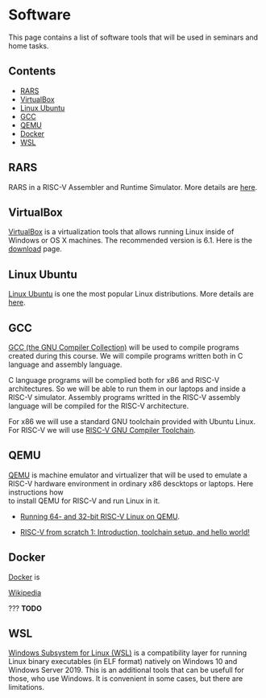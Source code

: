 # Software

This page contains a list of software tools that will be used in seminars and home tasks.

## Contents

* [RARS](#rars)
* [VirtualBox](#virtualbox)
* [Linux Ubuntu](#linux-ubuntu)
* [GCC](#gcc)
* [QEMU](#qemu)
* [Docker](#docker)
* [WSL](#wsl)

## RARS

RARS in a RISC-V Assembler and Runtime Simulator. More details are [here](software/rars.md).

## VirtualBox

[VirtualBox](https://www.virtualbox.org) is a virtualization tools that allows running
Linux inside of Windows or OS X machines. The recommended version is 6.1.
Here is the [download](https://www.virtualbox.org/wiki/Downloads) page.

## Linux Ubuntu

[Linux Ubuntu](https://ubuntu.com) is one the most popular Linux distributions.
More details are [here](software/ubuntu.md).

## GCC

[GCC (the GNU Compiler Collection)](https://en.wikipedia.org/wiki/GNU_Compiler_Collection)
will be used to compile programs created during this course. We will compile
programs written both in C language and assembly language.
 
C language programs will be complied both for x86 and RISC-V architectures.
So we will be able to run them in our laptops and inside a RISC-V simulator.
Assembly programs writted in the RISC-V assembly language will be compiled for the RISC-V architecture.

For x86 we will use a standard GNU toolchain provided with Ubuntu Linux.
For RISC-V we will use [RISC-V GNU Compiler Toolchain](https://github.com/riscv/riscv-gnu-toolchain). 

## QEMU

[QEMU](https://www.qemu.org) is machine emulator and virtualizer that will be used to emulate
a RISC-V hardware environment in ordinary x86 descktops or laptops. Here instructions how\
to install QEMU for RISC-V and run Linux in it. 

* [Running 64- and 32-bit RISC-V Linux on QEMU](
https://risc-v-getting-started-guide.readthedocs.io/en/latest/linux-qemu.html).

* [RISC-V from scratch 1: Introduction, toolchain setup, and hello world!](
https://twilco.github.io/riscv-from-scratch/2019/03/10/riscv-from-scratch-1.html)

## Docker

[Docker](https://www.docker.com) is  

[Wikipedia](https://en.wikipedia.org/wiki/Docker_%28software%29)

??? __TODO__

## WSL

[Windows Subsystem for Linux (WSL)](https://en.wikipedia.org/wiki/Windows_Subsystem_for_Linux) is a compatibility
layer for running Linux binary executables (in ELF format) natively on Windows 10 and Windows Server 2019.
This is an additional tools that can be usefull for those, who use Windows.
It is convenient in some cases, but there are limitations.
